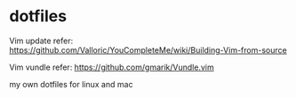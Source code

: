 dotfiles
========

Vim update refer: 
<https://github.com/Valloric/YouCompleteMe/wiki/Building-Vim-from-source>

Vim vundle refer:
<https://github.com/gmarik/Vundle.vim>

my own dotfiles for linux and mac
